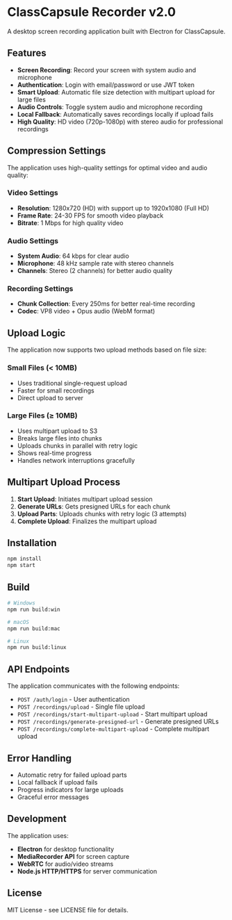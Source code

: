 # ClassCapsule Recorder v2.0

A desktop screen recording application built with Electron for ClassCapsule.

## Features

- **Screen Recording**: Record your screen with system audio and microphone
- **Authentication**: Login with email/password or use JWT token
- **Smart Upload**: Automatic file size detection with multipart upload for large files
- **Audio Controls**: Toggle system audio and microphone recording
- **Local Fallback**: Automatically saves recordings locally if upload fails
- **High Quality**: HD video (720p-1080p) with stereo audio for professional recordings

## Compression Settings

The application uses high-quality settings for optimal video and audio quality:

### Video Settings
- **Resolution**: 1280x720 (HD) with support up to 1920x1080 (Full HD)
- **Frame Rate**: 24-30 FPS for smooth video playback
- **Bitrate**: 1 Mbps for high quality video

### Audio Settings
- **System Audio**: 64 kbps for clear audio
- **Microphone**: 48 kHz sample rate with stereo channels
- **Channels**: Stereo (2 channels) for better audio quality

### Recording Settings
- **Chunk Collection**: Every 250ms for better real-time recording
- **Codec**: VP8 video + Opus audio (WebM format)

## Upload Logic

The application now supports two upload methods based on file size:

### Small Files (< 10MB)
- Uses traditional single-request upload
- Faster for small recordings
- Direct upload to server

### Large Files (≥ 10MB)
- Uses multipart upload to S3
- Breaks large files into chunks
- Uploads chunks in parallel with retry logic
- Shows real-time progress
- Handles network interruptions gracefully

## Multipart Upload Process

1. **Start Upload**: Initiates multipart upload session
2. **Generate URLs**: Gets presigned URLs for each chunk
3. **Upload Parts**: Uploads chunks with retry logic (3 attempts)
4. **Complete Upload**: Finalizes the multipart upload

## Installation

```bash
npm install
npm start
```

## Build

```bash
# Windows
npm run build:win

# macOS
npm run build:mac

# Linux
npm run build:linux
```

## API Endpoints

The application communicates with the following endpoints:

- `POST /auth/login` - User authentication
- `POST /recordings/upload` - Single file upload
- `POST /recordings/start-multipart-upload` - Start multipart upload
- `POST /recordings/generate-presigned-url` - Generate presigned URLs
- `POST /recordings/complete-multipart-upload` - Complete multipart upload

## Error Handling

- Automatic retry for failed upload parts
- Local fallback if upload fails
- Progress indicators for large uploads
- Graceful error messages

## Development

The application uses:
- **Electron** for desktop functionality
- **MediaRecorder API** for screen capture
- **WebRTC** for audio/video streams
- **Node.js HTTP/HTTPS** for server communication

## License

MIT License - see LICENSE file for details. 
